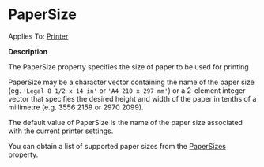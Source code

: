 




<h1 class="heading"><span class="name">PaperSize</span></h1>

Applies To: [Printer](./printer.md)


**Description**


The PaperSize property specifies the size of paper to be used for printing


PaperSize may be a character vector containing the name of the paper size (eg. `'Legal 8 1/2 x 14 in'` or `'A4 210 x 297 mm'`) or a 2-element integer vector that specifies the desired height and width of the paper in tenths of a millimetre (e.g. 3556 2159 or 2970 2099).


The default value of PaperSize is the name of the paper size associated with the current printer settings.


You can obtain a list of supported paper sizes from the [PaperSizes](papersizes.md) property.



